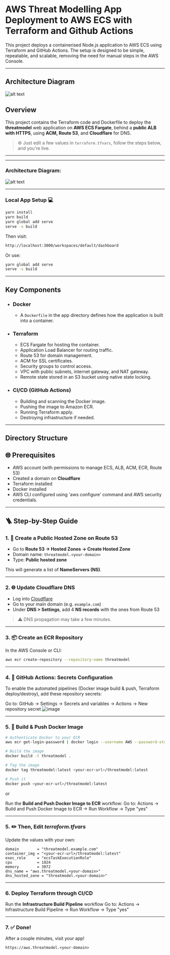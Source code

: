 # AWS Threat Modelling App Deployment to AWS ECS with Terraform and Github Actions

This project deploys a containerised Node.js application to AWS ECS using Terraform and GitHub Actions. The setup is designed to be simple, repeatable, and scalable, removing the need for manual steps in the AWS Console.

---

## Architecture Diagram


![alt text](./images/Architecture%20Diagram.gif)

## Overview


This project contains the Terraform code and Dockerfile to deploy the **threatmodel** web application on **AWS ECS Fargate**, behind a **public ALB with HTTPS**, using **ACM, Route 53**, and **Cloudflare** for DNS.

> ⚙️ Just edit a few values in `terraform.tfvars`, follow the steps below, and you're live.

---

---

### Architecture Diagram:

![alt text](./images/Architecture%20Diagram.gif)

---

### Local App Setup 💻

```bash
yarn install
yarn build
yarn global add serve
serve -s build
```
Then visit:

```bash
http://localhost:3000/workspaces/default/dashboard
```

Or use:

```bash
yarn global add serve
serve -s build
```

---

## Key Components

- ### Docker
    - A `Dockerfile` in the app directory defines how the application is built into a container.

- ### Terraform
    - ECS Fargate for hosting the container.
    - Application Load Balancer for routing traffic.
    - Route 53 for domain management.
    - ACM for SSL certificates.
    - Security groups to control access.
    - VPC with public subnets, internet gateway, and NAT gateway.
    - Remote state stored in an S3 bucket using native state locking.

- ### CI/CD (GitHub Actions)

    - Building and scanning the Docker image.
    - Pushing the image to Amazon ECR.
    - Running Terraform apply.
    - Destroying infrastructure if needed.

---

## Directory Structure


## 🌐 Prerequisites

- AWS account (with permissions to manage ECS, ALB, ACM, ECR, Route 53)
- Created a domain on **Cloudflare**
- Terraform installed
- Docker installed
- AWS CLI configured using 'aws configure' command and AWS security credentials.

---

## 🪜 Step-by-Step Guide

### 1. 🔧 Create a Public Hosted Zone on Route 53

- Go to **Route 53 → Hosted Zones → Create Hosted Zone**
- Domain name: `threatmodel.<your-domain>`
- Type: **Public hosted zone**

This will generate a list of **NameServers (NS)**.

---

### 2. 🌐 Update Cloudflare DNS

- Log into [Cloudflare](https://dash.cloudflare.com)
- Go to your main domain (e.g. `example.com`)
- Under **DNS > Settings**, add 4 **NS records** with the ones from Route 53

> ⚠️ DNS propagation may take a few minutes.

---

### 3. 📦 Create an ECR Repository

In the AWS Console or CLI:

```bash
aws ecr create-repository --repository-name threatmodel
```

---

### 4. 🔐 GitHub Actions: Secrets Configuration

To enable the automated pipelines (Docker image build & push, Terraform deploy/destroy), add these repository secrets:

Go to:
GitHub → Settings → Secrets and variables → Actions → New repository secret
![image](https://github.com/user-attachments/assets/ef58eef9-a702-41a2-8959-98f88fe99bd6)

---

### 5. 🐳 Build & Push Docker Image
```bash
# Authenticate Docker to your ECR
aws ecr get-login-password | docker login --username AWS --password-stdin <your-aws-account-id>.dkr.ecr.<region>.amazonaws.com

# Build the image
docker build -t threatmodel .

# Tag the image
docker tag threatmodel:latest <your-ecr-url>/threatmodel:latest

# Push it
docker push <your-ecr-url>/threatmodel:latest
```

or

Run the **Build and Push Docker Image to ECR** workflow:
Go to: Actions → Build and Push Docker Image to ECR → Run Workflow → Type "yes"

---

### 5. ✏️ Then, Edit ***terraform.tfvars***

Update the values with your own:
```hcl
domain        = "threatmodel.example.com"
container_img = "<your-ecr-url>/threatmodel:latest"
exec_role     = "ecsTaskExecutionRole"
cpu           = 1024
memory        = 3072
dns_name = "aws.threatmodel.<your-domain>"
dns_hosted_zone = "threatmodel.<your-domain>"
```

---

### 6. Deploy Terraform through CI/CD

Run the **Infrastructure Build Pipeline** workflow
Go to: Actions → Infrastructure Build Pipeline → Run Workflow → Type "yes"

---

### 7. ✅ Done!

After a couple minutes, visit your app!
```
https://aws.threatmodel.<your-domain>
```
